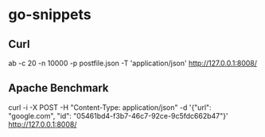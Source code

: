 # go-snippets

## Curl
  ab -c 20 -n 10000 -p postfile.json -T 'application/json' http://127.0.0.1:8008/

## Apache Benchmark
  curl -i -X POST -H "Content-Type: application/json" -d '{"url": "google.com", "id": "05461bd4-f3b7-46c7-92ce-9c5fdc662b47"}' http://127.0.0.1:8008/
